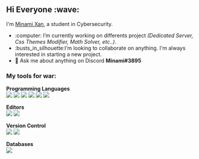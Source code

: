 
 <h2> Hi Everyone :wave: </h2>

<p>I'm <a href="" rel="nofollow">Minami Xan</a>, a student in Cybersecurity.</p>

<ul>
<li>:computer: I’m currently working on differents project <i> (Dedicated Server, Css Themes Modifier, Math Solver, etc..)</i>.</li>
<li>:busts_in_silhouette:I’m looking to collaborate on anything. I'm always interested in starting a new project.</li>
<li><g-emoji class="g-emoji" alias="speech_balloon" fallback-src="https://github.githubassets.com/images/icons/emoji/unicode/1f4ac.png">💬</g-emoji> Ask me about anything on Discord <b> Minami#3895</b> </li>
</ul>
<h3> My tools for war: </h3>
<p><b>Programming Languages</b><br>
<img src="https://img.shields.io/badge/java-%23ED8B00.svg?style=for-the-badge&logo=java&logoColor=white">
<img src="https://img.shields.io/badge/css3-%231572B6.svg?style=for-the-badge&logo=css3&logoColor=white">
<img src="https://img.shields.io/badge/python-%2314354C.svg?style=for-the-badge&logo=python&logoColor=white">
<img src="https://img.shields.io/badge/r-%23276DC3.svg?style=for-the-badge&logo=r&logoColor=white">
<img src="https://img.shields.io/badge/shell_script-%23121011.svg?style=for-the-badge&logo=gnu-bash&logoColor=white">
<img src="https://img.shields.io/badge/markdown-%23000000.svg?style=for-the-badge&logo=markdown&logoColor=white">
 
<p><b>Editors</b><br>
<img src="https://img.shields.io/badge/VisualStudio-5C2D91.svg?style=for-the-badge&logo=visual-studio&logoColor=white">
<img src="https://img.shields.io/badge/Eclipse-FE7A16.svg?style=for-the-badge&logo=Eclipse&logoColor=white">
 
<p><b>Version Control</b><br>
<img src="https://img.shields.io/badge/github-%23121011.svg?style=for-the-badge&logo=github&logoColor=white">
<img src="https://img.shields.io/badge/gitlab-%23181717.svg?style=for-the-badge&logo=gitlab&logoColor=white">
 
<p><b>Databases</b><br>
<img src="https://img.shields.io/badge/sqlite-%2307405e.svg?style=for-the-badge&logo=sqlite&logoColor=white">
